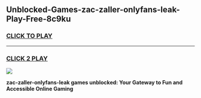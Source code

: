 
## Unblocked-Games-zac-zaller-onlyfans-leak-Play-Free-8c9ku
<h3>
<a href="https://premium76.site?title=zac-zaller-onlyfans-leak&ref=09A">CLICK TO PLAY</a></h3>
<hr>

<h3>
<a href="https://premium76.site?title=zac-zaller-onlyfans-leak&ref=09A">CLICK 2 PLAY</a>
  
</h3>

<a href="https://premium76.site?title=zac-zaller-onlyfans-leak&ref=09A"><img src="https://clearcache.store/games.png"></a>


**zac-zaller-onlyfans-leak games unblocked: Your Gateway to Fun and Accessible Online Gaming**
